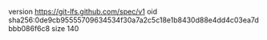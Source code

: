 version https://git-lfs.github.com/spec/v1
oid sha256:0de9cb95555709634534f30a7a2c5c18e1b8430d88e4dd4c03ea7dbbb086f6c8
size 140
